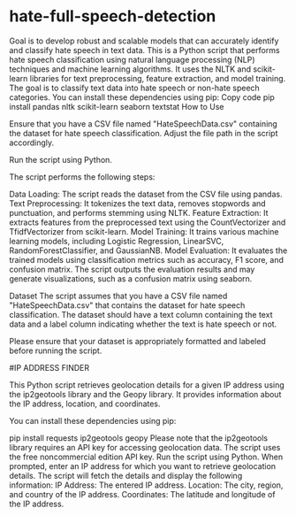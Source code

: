 # hate-full-speech-detection
Goal is to develop robust and scalable models that can accurately identify and classify hate speech in text data. 
This is a Python script that performs hate speech classification using natural language processing (NLP) techniques and machine learning algorithms. It uses the NLTK and scikit-learn libraries for text preprocessing, feature extraction, and model training. The goal is to classify text data into hate speech or non-hate speech categories.
You can install these dependencies using pip:
Copy code
pip install pandas nltk scikit-learn seaborn textstat
How to Use

Ensure that you have a CSV file named "HateSpeechData.csv" containing the dataset for hate speech classification. Adjust the file path in the script accordingly.

Run the script using Python.

The script performs the following steps:

Data Loading: The script reads the dataset from the CSV file using pandas.
Text Preprocessing: It tokenizes the text data, removes stopwords and punctuation, and performs stemming using NLTK.
Feature Extraction: It extracts features from the preprocessed text using the CountVectorizer and TfidfVectorizer from scikit-learn.
Model Training: It trains various machine learning models, including Logistic Regression, LinearSVC, RandomForestClassifier, and GaussianNB.
Model Evaluation: It evaluates the trained models using classification metrics such as accuracy, F1 score, and confusion matrix.
The script outputs the evaluation results and may generate visualizations, such as a confusion matrix using seaborn.

Dataset
The script assumes that you have a CSV file named "HateSpeechData.csv" that contains the dataset for hate speech classification. The dataset should have a text column containing the text data and a label column indicating whether the text is hate speech or not.

Please ensure that your dataset is appropriately formatted and labeled before running the script.


#IP ADDRESS FINDER

This Python script retrieves geolocation details for a given IP address using the ip2geotools library and the Geopy library. It provides information about the IP address, location, and coordinates.

You can install these dependencies using pip:

pip install requests ip2geotools geopy
Please note that the ip2geotools library requires an API key for accessing geolocation data. The script uses the free noncommercial edition API key.
Run the script using Python.
When prompted, enter an IP address for which you want to retrieve geolocation details.
The script will fetch the details and display the following information:
IP Address: The entered IP address.
Location: The city, region, and country of the IP address.
Coordinates: The latitude and longitude of the IP address.

